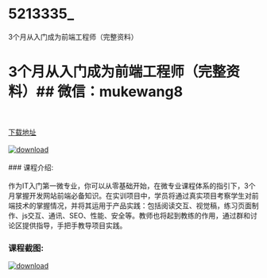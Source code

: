 # 5213335_
3个月从入门成为前端工程师（完整资料）
# 3个月从入门成为前端工程师（完整资料）## 微信：mukewang8
<br/></br>[下载地址](http://www.36tz.cn/article/5213335 "下载地址")
<br/></br>[![download](http://36tz.cn/muke_img/2020_05_2-138.png "下载地址")](http://www.36tz.cn/article/5213335 "下载地址")
<br/></br>### 课程介绍:<br/></br>作为IT入门第一微专业，你可以从零基础开始，在微专业课程体系的指引下，3个月掌握开发网站前端必备知识。在实训项目中，学员将通过真实项目考察学生对前端技术的掌握情况，并将其运用于产品实践：包括阅读交互、视觉稿，练习页面制作、js交互、通讯、SEO、性能、安全等。教师也将起到教练的作用，通过群和讨论区提供指导，手把手教导项目实践。

### 课程截图:
[![download](http://36tz.cn/muke_img/2020_05_1-148.png "下载地址")](http://www.36tz.cn/article/5213335 "下载地址")
